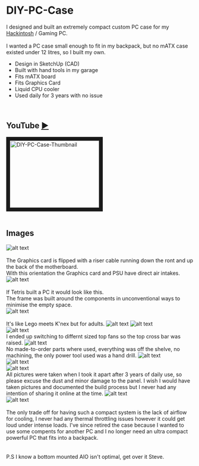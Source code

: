 # DIY-PC-Case

I designed and built an extremely compact custom PC case for my [Hackintosh](https://www.github.com/oxonomi/Hackintosh) / Gaming PC.  
<br>
I wanted a PC case small enough to fit in my backpack, but no mATX case existed under 12 litres, so I built my own. 
- Design in SketchUp (CAD)
- Built with hand tools in my garage
- Fits mATX board
- Fits Graphics Card
- Liquid CPU cooler
- Used daily for 3 years with no issue
<br>


## YouTube [&#9658;](http://www.youtube.com/watch?feature=player_embedded&v=nkhAjDLhwjE)  
<a href="http://www.youtube.com/watch?feature=player_embedded&v=nkhAjDLhwjE" target="_blank" style="position: relative; display: inline-block;">
    <img src="http://img.youtube.com/vi/nkhAjDLhwjE/0.jpg" alt="DIY-PC-Case-Thumbnail" width="240" height="180" border="10" />
</a>  
<br>
<br>


## Images  

![alt text](https://github.com/oxonomi/DIY-PC-Case/blob/main/images/1-Outer_Front-CAD.PNG)  
<br>
The Graphics card is flipped with a riser cable running down the ront and up the back of the motherboard.  
With this orientation the Graphics card and PSU have direct air intakes.
![alt text](https://github.com/oxonomi/DIY-PC-Case/blob/main/images/2-Outer_Rear-CAD.PNG)  
<br>
If Tetris built a PC it would look like this.  
The frame was built around the components in unconventional ways to minimise the empty space.  
![alt text](https://github.com/oxonomi/DIY-PC-Case/blob/main/images/3-Components_Front-CAD.PNG)  
<br>
It's like Lego meets K'nex but for adults. 
![alt text](https://github.com/oxonomi/DIY-PC-Case/blob/main/images/4-Components_Rear-CAD.PNG)
![alt text](https://github.com/oxonomi/DIY-PC-Case/blob/main/images/5-Frame_Front-CAD.PNG)  
![alt text](https://github.com/oxonomi/DIY-PC-Case/blob/main/images/6-Frame_Rear-CAD.PNG)  
I ended up switching to differnt sized top fans so the top cross bar was raised.
![alt text](https://github.com/oxonomi/DIY-PC-Case/blob/main/images/7-Frame_Front.jpg)  
No made-to-order parts where used, everything was off the shelve, no machining, the only power tool used was a hand drill.
![alt text](https://github.com/oxonomi/DIY-PC-Case/blob/main/images/8-Frame_Rear.jpg)  
![alt text](https://github.com/oxonomi/DIY-PC-Case/blob/main/images/9-Components_Front.png)  
![alt text](https://github.com/oxonomi/DIY-PC-Case/blob/main/images/10-Components_Rear.png)  
All pictures were taken when I took it apart after 3 years of daily use, so please excuse the dust and minor damage to the panel. I wish I would have taken pictures and documented the build process but I never had any intention of sharing it online at the time.
![alt text](https://github.com/oxonomi/DIY-PC-Case/blob/main/images/11-Finished_Rear.jpg)  
![alt text](https://github.com/oxonomi/DIY-PC-Case/blob/main/images/12-Finished.jpg)  
<br>
The only trade off for having such a compact system is the lack of airflow for cooling, I never had any thermal throttling issues however it could get loud under intense loads. I've since retired the case because I wanted to use some compents for another PC and I no longer need an ultra compact powerful PC that fits into a backpack. 
<br>
<br>
<br>
P.S I know a bottom mounted AIO isn't optimal, get over it Steve.
